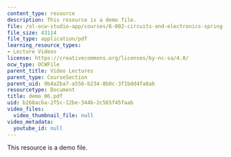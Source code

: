```yaml
---
content_type: resource
description: This resource is a demo file.
file: /ol-ocw-studio-app/courses/6-002-circuits-and-electronics-spring-2007/b268acba2f5c12be344b2c565f45faab_demo_06.pdf
file_size: 43114
file_type: application/pdf
learning_resource_types:
- Lecture Videos
license: https://creativecommons.org/licenses/by-nc-sa/4.0/
ocw_type: OCWFile
parent_title: Video Lectures
parent_type: CourseSection
parent_uid: 9b4a2ba7-a556-b234-8b0c-3f1bdd4fa8ab
resourcetype: Document
title: demo_06.pdf
uid: b268acba-2f5c-12be-344b-2c565f45faab
video_files:
  video_thumbnail_file: null
video_metadata:
  youtube_id: null
---
```

This resource is a demo file.
